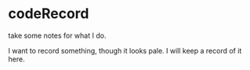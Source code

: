 <!--
 * @Author: chamip
 * @Date: 2022-10-19 00:37:18
 * @LastEditTime: 2022-10-19 00:42:56
 * @LastEditors: chamip
 * @FilePath: /codeRecord/README.md
-->
# codeRecord
take some notes for what I do.

I want to record something, though it looks pale.
I will keep a record of it here.